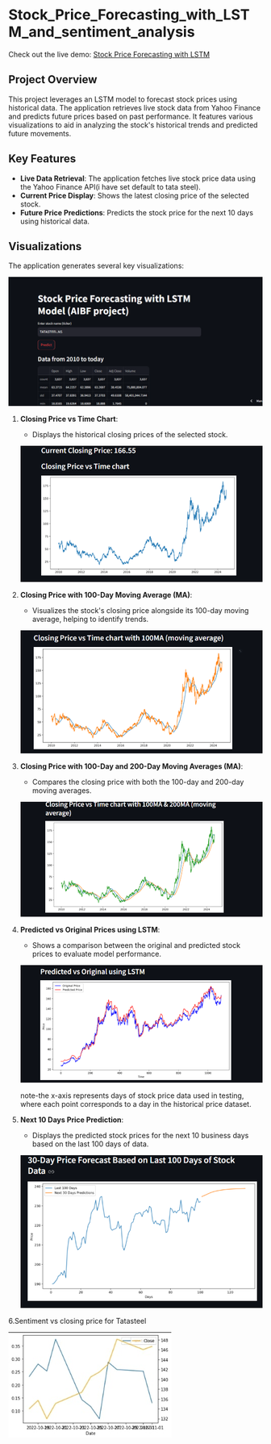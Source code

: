 # Stock_Price_Forecasting_with_LSTM_and_sentiment_analysis
Check out the live demo: [Stock Price Forecasting with LSTM](https://stock-price-forecasting-with-lstm.streamlit.app/)
## Project Overview

This project leverages an LSTM model to forecast stock prices using historical data. The application retrieves live stock data from Yahoo Finance and predicts future prices based on past performance. It features various visualizations to aid in analyzing the stock's historical trends and predicted future movements.

## Key Features

- **Live Data Retrieval**: The application fetches live stock price data using the Yahoo Finance API(i have set default to tata steel).
- **Current Price Display**: Shows the latest closing price of the selected stock.
- **Future Price Predictions**: Predicts the stock price for the next 10 days using historical data.

## Visualizations

The application generates several key visualizations:

![home page](images/first_look.png)


1. **Closing Price vs Time Chart**:
   - Displays the historical closing prices of the selected stock.
     
   ![Closing Price vs Time](images/closing_price_vs_time.png)  <!-- Update the image path accordingly -->

2. **Closing Price with 100-Day Moving Average (MA)**:
   - Visualizes the stock's closing price alongside its 100-day moving average, helping to identify trends.
     
   ![Closing Price with 100MA](images/closing_price_with_100ma.png)  <!-- Update the image path accordingly -->

3. **Closing Price with 100-Day and 200-Day Moving Averages (MA)**:
   - Compares the closing price with both the 100-day and 200-day moving averages.
     
   ![Closing Price with 100MA & 200MA](images/closing_price_with_100_200ma.png)  <!-- Update the image path accordingly -->

4. **Predicted vs Original Prices using LSTM**:
   - Shows a comparison between the original and predicted stock prices to evaluate model performance.
     
   ![Predicted vs Original](images/predicted_vs_original.png)

    note-the x-axis represents days of stock price data used in testing, where each point corresponds to a day in the historical price dataset.  <!-- Update the image path accordingly -->

5. **Next 10 Days Price Prediction**:
   - Displays the predicted stock prices for the next 10 business days based on the last 100 days of data.
     
   ![Next 10 Days Price Prediction](images/next_30_days_pred.png)  <!-- Update the image path accordingly -->

6.Sentiment vs closing price for Tatasteel


![Next 10 Days Price Prediction](images/Tatasteel_sentiment.jpg)



